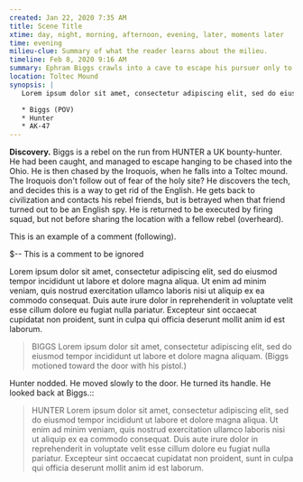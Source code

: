 ```yaml
---
created: Jan 22, 2020 7:35 AM
title: Scene Title
xtime: day, night, morning, afternoon, evening, later, moments later
time: evening
milieu-clue: Summary of what the reader learns about the milieu.
timeline: Feb 8, 2020 9:16 AM
summary: Ephram Biggs crawls into a cave to escape his pursuer only to discover a tomb.
location: Toltec Mound
synopsis: |
   Lorem ipsum dolor sit amet, consectetur adipiscing elit, sed do eiusmod tempor incididunt ut labore et dolore magna aliqua. Ut enim ad minim veniam, quis nostrud exercitation ullamco laboris nisi ut aliquip ex ea commodo consequat. Duis aute irure dolor in reprehenderit in voluptate velit esse cillum dolore eu fugiat nulla pariatur. Excepteur sint occaecat cupidatat non proident, sunt in culpa qui officia deserunt mollit anim id est laborum.

   * Biggs (POV)
   * Hunter
   * AK-47
---
```


**Discovery.** Biggs is a rebel on the run from HUNTER a UK bounty-hunter. He had been caught, and managed to escape hanging to be chased into the Ohio. He is then chased by the Iroquois, when he falls into a Toltec mound. The Iroquois don't follow out of fear of the holy site? He discovers the tech, and decides this is a way to get rid of the English. He gets back to civilization and contacts his rebel friends, but is betrayed when that friend turned out to be an English spy. He is returned to be executed by firing squad, but not before sharing the location with a fellow rebel (overheard).

<!-- > 9. If any man shall Traitorously deny his Majesties right and titles to his Crowns and Dominions, or shall raise Armes to resist his Authority. He shall be put to Death." Duke's Law in New York -->

This is an example of a comment (following).

<!-- %%Comment%% -->

$-- This is a comment to be ignored

Lorem ipsum dolor sit amet, consectetur adipiscing elit, sed do eiusmod tempor incididunt ut labore et dolore magna aliqua. Ut enim ad minim veniam, quis nostrud exercitation ullamco laboris nisi ut aliquip ex ea commodo consequat. Duis aute irure dolor in reprehenderit in voluptate velit esse cillum dolore eu fugiat nulla pariatur. Excepteur sint occaecat cupidatat non proident, sunt in culpa qui officia deserunt mollit anim id est laborum.

> BIGGS
> Lorem ipsum dolor sit amet, consectetur adipiscing elit, sed do eiusmod tempor incididunt ut labore et dolore magna aliquam.
> (Biggs motioned toward the door with his pistol.)

Hunter nodded. He moved slowly to the door. He turned its handle. He looked back at Biggs.::

> HUNTER
> Lorem ipsum dolor sit amet, consectetur adipiscing elit, sed do eiusmod tempor incididunt ut labore et dolore magna aliqua. Ut enim ad minim veniam, quis nostrud exercitation ullamco laboris nisi ut aliquip ex ea commodo consequat. Duis aute irure dolor in reprehenderit in voluptate velit esse cillum dolore eu fugiat nulla pariatur. Excepteur sint occaecat cupidatat non proident, sunt in culpa qui officia deserunt mollit anim id est laborum.
